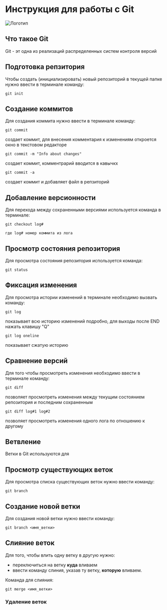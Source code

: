 # **Инструкция для работы с Git**

![Логотип](git.jpg)

## Что такое Git

Git - эт одна из реализаций распределенных систем контроля версий

## Подготовка репзитория

Чтобы создать (инициализировать) новый репозиторий в текущей папке нужно ввести в терминале команду:

    git init

## Создание коммитов

Для создания коммита нужно ввести в терминале команду:

    git commit 
создает коммит, для внесения комментария к изменениям откроется окно в текстовом редакторе

    git commit -m "Info about changes"
создает коммит, комментрарий вводится в кавычкх

    git commit -a 
создает коммит и добавляет файл в репзиторий

## Добавление версионности

Для перехода между сохраненными версиями используется команда в терминале:

    git checkout log#

    где log# номер коммита из лога

## Просмотр состояния репозитория

Для просмотра состояния репозитория используется команда:

    git status

## Фиксация изменения

Для просмотра истории изменений в терминале необходимо вызвать команду:

    git log
показывает всю историю изменений подробно, для выходы после END нажать клавишу "Q"

    git log oneline

показывает сжатую историю

## Сравнение версий

Для того чтобы просмотреть изменения необходимо ввести в терминале команду:

    git diff
позволяет просмотреть изменения между текущим состоянием репозитория и последним сохраненным

    git diff log#1 log#2
позволяет просмотреть изменения одного лога по отношению к другому

## Ветвление

Ветки в Git используются для 

## Просмотр существующих веток

Для просмотра списка существующих веток нужно ввести команду:

    git branch

## Создание новой ветки

Для создания новой ветки нужно ввести команду:

    git branch <имя_ветки>

## Слияние веток

Для того, чтобы влить одну ветку в другую нужно:
- переключиться на ветку **куда** вливаем
- ввести команду слиния, указав ту ветку, **которую** вливаем.

Команда для слияния:

    git merge <имя_ветки>

### Удаление веток